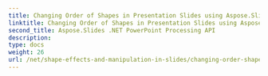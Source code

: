 ```yaml
---
title: Changing Order of Shapes in Presentation Slides using Aspose.Slides
linktitle: Changing Order of Shapes in Presentation Slides using Aspose.Slides
second_title: Aspose.Slides .NET PowerPoint Processing API
description: 
type: docs
weight: 26
url: /net/shape-effects-and-manipulation-in-slides/changing-order-shapes/
---
```

